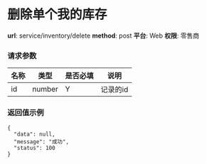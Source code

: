 删除单个我的库存
=======

**url**: service/inventory/delete
**method**: post
**平台**: Web
**权限**: 零售商


### 请求参数

| 名称 |  类型  | 是否必填 |   说明   |
|------|--------|----------|----------|
| id   | number | Y        | 记录的id |

### 返回值示例

```
{
  "data": null,
  "message": "成功",
  "status": 100
}
```